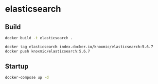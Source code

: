 elasticsearch
=============

## Build

```sh
docker build -t elasticsearch .
```

```sh
docker tag elasticsearch index.docker.io/knoxmic/elasticsearch:5.6.7
docker push knoxmic/elasticsearch:5.6.7
```

## Startup

```sh
docker-compose up -d
```
